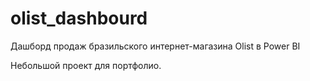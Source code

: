 # olist_dashbourd
Дашборд продаж бразильского интернет-магазина Olist в Power BI

Небольшой проект для портфолио.
